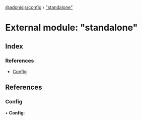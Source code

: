 [@adonisjs/config](../README.md) › ["standalone"](_standalone_.md)

# External module: "standalone"

## Index

### References

* [Config](_standalone_.md#config)

## References

###  Config

• **Config**:
